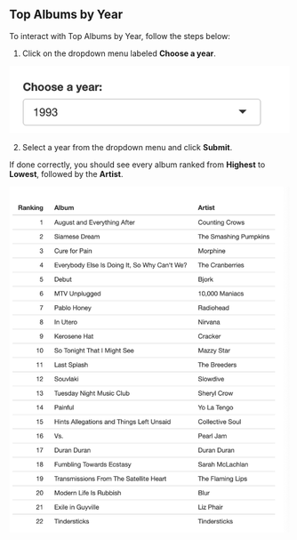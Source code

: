 <!-- _sidebar.md -->

## Top Albums by Year

To interact with Top Albums by Year, follow the steps below:

1) Click on the dropdown menu labeled **Choose a year**.  

![Year 1](396_16.png)

2) Select a year from the dropdown menu and click **Submit**.  

If done correctly, you should see every album ranked from **Highest** to **Lowest**, followed by the **Artist**.

![Year 2](396_17.png)